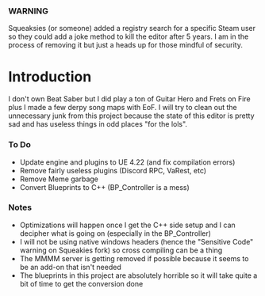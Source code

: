 ### WARNING
Squeaksies (or someone) added a registry search for a specific Steam user so they could add a joke method to kill the editor after 5 years. I am in the process of removing it but just a heads up for those mindful of security.


# Introduction
I don't own Beat Saber but I did play a ton of Guitar Hero and Frets on Fire plus I made a few derpy song maps with EoF. I will try to clean out the unnecessary junk from this project because the state of this editor is pretty sad and has useless things in odd places "for the lols".



### To Do
* Update engine and plugins to UE 4.22 (and fix compilation errors)
* Remove fairly useless plugins (Discord RPC, VaRest, etc)
* Remove Meme garbage
* Convert Blueprints to C++ (BP_Controller is a mess)


### Notes
* Optimizations will happen once I get the C++ side setup and I can decipher what is going on (especially in the BP_Controller)
* I will not be using native windows headers (hence the "Sensitive Code" warning on Squeakies fork) so cross compiling can be a thing
* The MMMM server is getting removed if possible because it seems to be an add-on that isn't needed
* The blueprints in this project are absolutely horrible so it will take quite a bit of time to get the conversion done


